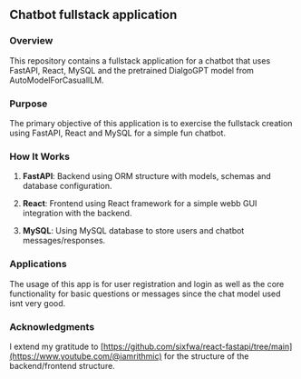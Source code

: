 ## Chatbot fullstack application

### Overview
This repository contains a fullstack application for a chatbot that uses FastAPI, React, MySQL and the pretrained DialgoGPT model from AutoModelForCasuallLM.


### Purpose
The primary objective of this application is to exercise the fullstack creation using FastAPI, React and MySQL for a simple fun chatbot.

### How It Works
1. **FastAPI**:  Backend using ORM structure with models, schemas and database configuration.
   
2. **React**: Frontend using React framework for a simple webb GUI integration with the backend.
   
3. **MySQL**: Using MySQL database to store users and chatbot messages/responses.

### Applications
The usage of this app is for user registration and login as well as the core functionality for basic questions or messages since the chat model used isnt very good.


### Acknowledgments
I extend my gratitude to [https://github.com/sixfwa/react-fastapi/tree/main](https://www.youtube.com/@iamrithmic) for the structure of the backend/frontend structure.
